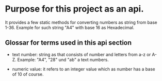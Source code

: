 # Purpose for this project as an api. 

It provides a few static methods for converting numbers as string from base 1-36.
Example for such string "A4" with base 16 as Hexadecimal.

## Glossar for terms used in this api section

* text number: string as that consists of number and letters from a-z or A-Z.
Example: "A4", "28" und "ab" a text numbers.

* numeric value: it refers to an integer value which as number has a base of 10 of course. 